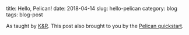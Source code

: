 title: Hello, Pelican!
date: 2018-04-14
slug: hello-pelican
category: blog
tags: blog-post


As taught by [K&R](https://en.wikipedia.org/wiki/The_C_Programming_Language#Influence).
This post also brought to you by the [Pelican quickstart](http://docs.getpelican.com/en/stable/quickstart.html).
